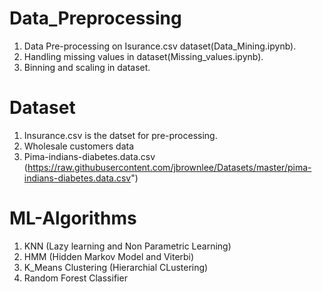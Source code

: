 # Data_Preprocessing
1. Data Pre-processing on Isurance.csv dataset(Data_Mining.ipynb).  
2. Handling missing values in dataset(Missing_values.ipynb).  
3. Binning and scaling in dataset.  


# Dataset
1. Insurance.csv is the datset for pre-processing.
2. Wholesale customers data
3. Pima-indians-diabetes.data.csv (https://raw.githubusercontent.com/jbrownlee/Datasets/master/pima-indians-diabetes.data.csv")


# ML-Algorithms
1. KNN (Lazy learning and Non Parametric Learning)
2. HMM (Hidden Markov Model and Viterbi)
3. K_Means Clustering (Hierarchial CLustering)
4. Random Forest Classifier
